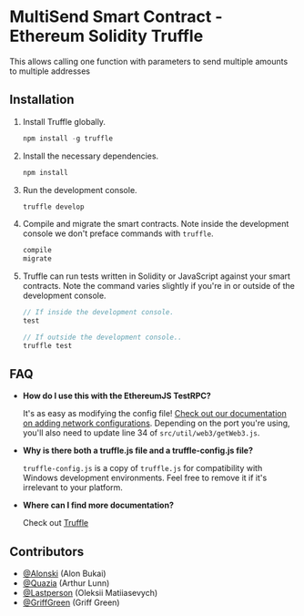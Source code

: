 # MultiSend Smart Contract - Ethereum Solidity Truffle

This allows calling one function with parameters to send multiple amounts to multiple addresses

## Installation

1. Install Truffle globally.
    ```javascript
    npm install -g truffle
    ```

2. Install the necessary dependencies.
    ```javascript
    npm install
    ```

3. Run the development console.
    ```javascript
    truffle develop
    ```

4. Compile and migrate the smart contracts. Note inside the development console we don't preface commands with `truffle`.
    ```javascript
    compile
    migrate
    ```

5. Truffle can run tests written in Solidity or JavaScript against your smart contracts. Note the command varies slightly if you're in or outside of the development console.
    ```javascript
    // If inside the development console.
    test

    // If outside the development console..
    truffle test
    ```

## FAQ

* __How do I use this with the EthereumJS TestRPC?__

    It's as easy as modifying the config file! [Check out our documentation on adding network configurations](http://truffleframework.com/docs/advanced/configuration#networks). Depending on the port you're using, you'll also need to update line 34 of `src/util/web3/getWeb3.js`.

* __Why is there both a truffle.js file and a truffle-config.js file?__

    `truffle-config.js` is a copy of `truffle.js` for compatibility with Windows development environments. Feel free to remove it if it's irrelevant to your platform.


* __Where can I find more documentation?__

    Check out [Truffle](http://truffleframework.com/)


## Contributors
* [@Alonski](https://github.com/alonski) (Alon Bukai)
* [@Quazia](https://github.com/quazia) (Arthur Lunn)
* [@Lastperson](https://github.com/lastperson) (Oleksii Matiiasevych)
* [@GriffGreen](https://github.com/griffgreen) (Griff Green)
